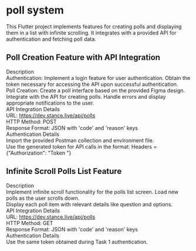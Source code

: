 # poll system 

This Flutter project implements features for creating polls and displaying them in a list with infinite scrolling. It integrates with a provided API for authentication and fetching poll data.

## Poll Creation Feature with API Integration
Description  
Authentication: Implement a login feature for user authentication. Obtain the token necessary for accessing the API upon successful authentication.  
Poll Creation: Create a poll interface based on the provided Figma design. Integrate with the API for creating polls. Handle errors and display appropriate notifications to the user.  
API Integration Details  
URL: https://dev.stance.live/api/polls  
HTTP Method: POST  
Response Format: JSON with 'code' and 'reason' keys  
Authentication Details  
Import the provided Postman collection and environment file.  
Use the generated token for API calls in the format: Headers = {"Authorization": "Token <your generated token>"}  
## Infinite Scroll Polls List Feature  
Description  
Implement infinite scroll functionality for the polls list screen. Load new polls as the user scrolls down.  
Display each poll item with relevant details like question and options.  
API Integration Details  
URL: https://dev.stance.live/api/polls  
HTTP Method: GET  
Response Format: JSON with 'code' and 'reason' keys  
Authentication Details  
Use the same token obtained during Task 1 authentication.  
